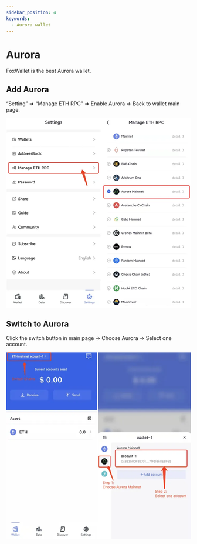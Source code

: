 ```yaml
---
sidebar_position: 4
keywords:
  - Aurora wallet
---
```


# Aurora

FoxWallet is the best Aurora wallet.

## Add Aurora

“Setting” => “Manage ETH RPC” => Enable Aurora => Back to wallet main page.

![](../img/add-aurora.webp)

## Switch to Aurora

Click the switch button in main page => Choose Aurora => Select one
account.

![](../img/switch-aurora.webp)